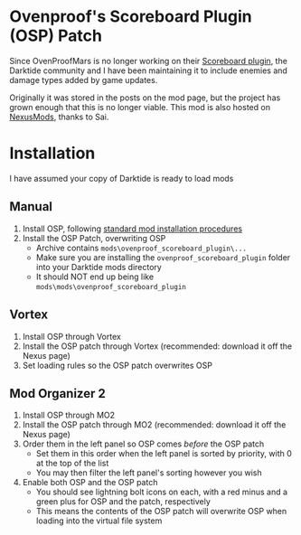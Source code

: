 # Ovenproof's Scoreboard Plugin (OSP) Patch
Since OvenProofMars is no longer working on their [Scoreboard plugin](nexusmods.com), the Darktide community and I have been maintaining it to include enemies and damage types added by game updates. 

Originally it was stored in the posts on the mod page, but the project has grown enough that this is no longer viable. This mod is also hosted on [NexusMods](nexusmods.com), thanks to Sai.

# Installation
I have assumed your copy of Darktide is ready to load mods
## Manual
1) Install OSP, following [standard mod installation procedures](dmf.darkti.de)
2) Install the OSP Patch, overwriting OSP
    - Archive contains `mods\ovenproof_scoreboard_plugin\...`
    - Make sure you are installing the `ovenproof_scoreboard_plugin` folder into your Darktide mods directory
    - It should NOT end up being like `mods\mods\ovenproof_scoreboard_plugin`
## Vortex
1) Install OSP through Vortex
2) Install the OSP patch through Vortex (recommended: download it off the Nexus page)
3) Set loading rules so the OSP patch overwrites OSP
## Mod Organizer 2
1) Install OSP through MO2
2) Install the OSP patch through MO2 (recommended: download it off the Nexus page)
3) Order them in the left panel so OSP comes *before* the OSP patch
    - Set them in this order when the left panel is sorted by priority, with 0 at the top of the list
    - You may then filter the left panel's sorting however you wish
4) Enable both OSP and the OSP patch
    - You should see lightning bolt icons on each, with a red minus and a green plus for OSP and the patch, respectively
    - This means the contents of the OSP patch will overwrite OSP when loading into the virtual file system